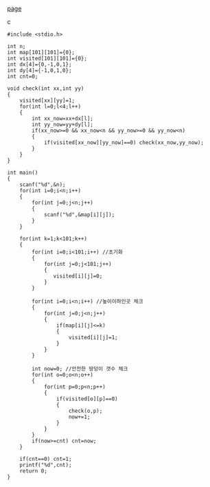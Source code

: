 [page](https://codeup.kr/problem.php?id=4697&rid=0)

c

    #include <stdio.h>

    int n;
    int map[101][101]={0};
    int visited[101][101]={0};
    int dx[4]={0,-1,0,1};
    int dy[4]={-1,0,1,0};
    int cnt=0;

    void check(int xx,int yy)
    {
        visited[xx][yy]=1;
        for(int l=0;l<4;l++)
        {
            int xx_now=xx+dx[l];
            int yy_now=yy+dy[l];
            if(xx_now>=0 && xx_now<n && yy_now>=0 && yy_now<n)
            {
                if(visited[xx_now][yy_now]==0) check(xx_now,yy_now);
            }
        }   
    }

    int main()
    {
        scanf("%d",&n);
        for(int i=0;i<n;i++)
        {
            for(int j=0;j<n;j++)
            {
                scanf("%d",&map[i][j]);
            }
        }

        for(int k=1;k<101;k++)
        {
            for(int i=0;i<101;i++) //초기화
            {
                for(int j=0;j<101;j++)
                {
                   visited[i][j]=0;
                }
            }

            for(int i=0;i<n;i++) //높이이하인곳 체크
            {
                for(int j=0;j<n;j++)
                {
                    if(map[i][j]<=k)
                    {
                        visited[i][j]=1;
                    }
                }
            }

            int now=0; //안전한 땅덩이 갯수 체크
            for(int o=0;o<n;o++)
            {
                for(int p=0;p<n;p++)
                {
                    if(visited[o][p]==0)
                    {
                        check(o,p);
                        now+=1;
                    }
                }
            }
            if(now>=cnt) cnt=now;
        }

        if(cnt==0) cnt=1;
        printf("%d",cnt);
        return 0;
    }
